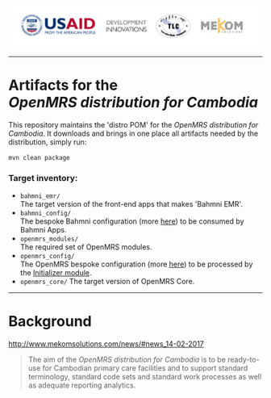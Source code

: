 ![alt tag](readme/cambodia-banner-1024x166.png)

---

# Artifacts for the <br>_OpenMRS distribution for Cambodia_
This repository maintains the 'distro POM' for the _OpenMRS distribution for Cambodia_.
It downloads and brings in one place all artifacts needed by the distribution, simply run:
```
mvn clean package
```
### Target inventory:

* `bahmni_emr/`
<br/>The target version of the front-end apps that makes 'Bahmni EMR'.
* `bahmni_config/`
<br/>The bespoke Bahmni configuration (more [here](https://github.com/mekomsolutions/bahmni-config-cambodia)) to be consumed by Bahmni Apps.
* `openmrs_modules/`
<br/>The required set of OpenMRS modules.
* `openmrs_config/`
<br/>The OpenMRS bespoke configuration (more [here](https://github.com/mekomsolutions/openmrs-config-cambodia)) to be processed by the [Initializer module](https://github.com/mekomsolutions/openmrs-module-initializer).
* `openmrs_core/`
The target version of OpenMRS Core.

---

# Background
http://www.mekomsolutions.com/news/#news_14-02-2017
>The aim of the _OpenMRS distribution for Cambodia_ is to be ready-to-use for Cambodian primary care facilities and to support standard terminology, standard code sets and standard work processes as well as adequate reporting analytics.